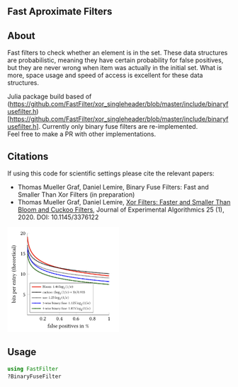 ## Fast Aproximate Filters  

## About

Fast filters to check whether an element is in the set. These data structures are
probabilistic, meaning they have certain probability for false positives, but 
they are never wrong when item was actually in the initial set. What is more,
space usage and speed of access is excellent for these data structures.

Julia package build based of (https://github.com/FastFilter/xor_singleheader/blob/master/include/binaryfusefilter.h)[https://github.com/FastFilter/xor_singleheader/blob/master/include/binaryfusefilter.h].
Currently only binary fuse filters are re-implemented.  
Feel free to make a PR with other implementations.

## Citations

If using this code for scientific settings please cite the relevant papers:

* Thomas Mueller Graf,  Daniel Lemire, Binary Fuse Filters: Fast and Smaller Than Xor Filters (in preparation)
* Thomas Mueller Graf,  Daniel Lemire, [Xor Filters: Faster and Smaller Than Bloom and Cuckoo Filters](https://arxiv.org/abs/1912.08258), Journal of Experimental Algorithmics 25 (1), 2020. DOI: 10.1145/3376122

<img src="comparison.png" width="50%"/>

## Usage

```julia
using FastFilter
?BinaryFuseFilter
```
